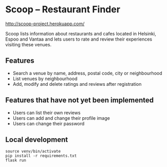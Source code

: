# Scoop – Restaurant Finder
http://scoop-project.herokuapp.com/

Scoop lists information about restaurants and cafes located in Helsinki, Espoo and Vantaa and lets users to rate and review their experiences visiting these venues.

## Features
- Search a venue by name, address, postal code, city or neighbourhood
- List venues by neighbourhood
- Add, modify and delete ratings and reviews after registration

## Features that have not yet been implemented
- Users can list their own reviews
- Users can add and change their profile image
- Users can change their password

## Local development
    source venv/bin/activate
    pip install -r requirements.txt
    flask run